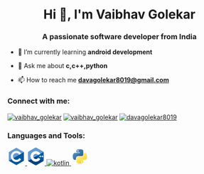 <h1 align="center">Hi 👋, I'm Vaibhav Golekar</h1>
<h3 align="center">A passionate software developer from India</h3>

- 🌱 I’m currently learning **android development**

- 💬 Ask me about **c,c++,python**

- 📫 How to reach me **davagolekar8019@gmail.com**

<h3 align="left">Connect with me:</h3>
<p align="left">
<a href="https://twitter.com/VGolekar12096" target="blank"><img align="center" src="https://raw.githubusercontent.com/rahuldkjain/github-profile-readme-generator/master/src/images/icons/Social/twitter.svg" alt="vaibhav_golekar" height="30" width="40" /></a>
<a href="https://www.linkedin.com/in/vaibhav-golekar-999172241/" target="blank"><img align="center" src="https://raw.githubusercontent.com/rahuldkjain/github-profile-readme-generator/master/src/images/icons/Social/linked-in-alt.svg" alt="vaibhav_golekar" height="30" width="40" /></a>
<a href="https://www.leetcode.com/davagolekar8019" target="blank"><img align="center" src="https://raw.githubusercontent.com/rahuldkjain/github-profile-readme-generator/master/src/images/icons/Social/leet-code.svg" alt="davagolekar8019" height="30" width="40" /></a>
</p>

<h3 align="left">Languages and Tools:</h3>
<p align="left"> <a href="https://www.cprogramming.com/" target="_blank" rel="noreferrer"> <img src="https://raw.githubusercontent.com/devicons/devicon/master/icons/c/c-original.svg" alt="c" width="40" height="40"/> </a> <a href="https://www.w3schools.com/cpp/" target="_blank" rel="noreferrer"> <img src="https://raw.githubusercontent.com/devicons/devicon/master/icons/cplusplus/cplusplus-original.svg" alt="cplusplus" width="40" height="40"/> </a> <a href="https://kotlinlang.org" target="_blank" rel="noreferrer"> <img src="https://www.vectorlogo.zone/logos/kotlinlang/kotlinlang-icon.svg" alt="kotlin" width="40" height="40"/> </a> <a href="https://www.python.org" target="_blank" rel="noreferrer"> <img src="https://raw.githubusercontent.com/devicons/devicon/master/icons/python/python-original.svg" alt="python" width="40" height="40"/> </a> </p>
